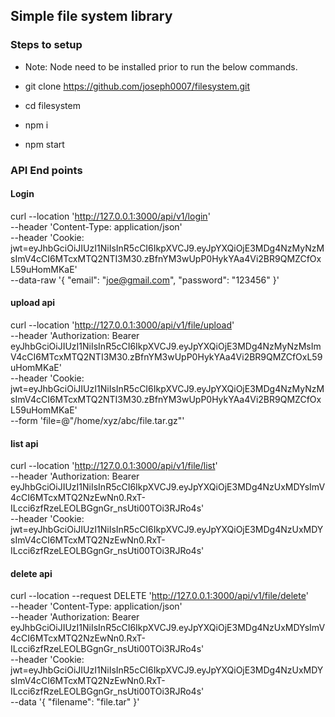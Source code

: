 ## Simple file system library

### Steps to setup
- Note: Node need to be installed prior to run the below commands.

- git clone https://github.com/joseph0007/filesystem.git
- cd filesystem
- npm i
- npm start

### API End points

#### Login
curl --location 'http://127.0.0.1:3000/api/v1/login' \
--header 'Content-Type: application/json' \
--header 'Cookie: jwt=eyJhbGciOiJIUzI1NiIsInR5cCI6IkpXVCJ9.eyJpYXQiOjE3MDg4NzMyNzMsImV4cCI6MTcxMTQ2NTI3M30.zBfnYM3wUpP0HykYAa4Vi2BR9QMZCfOxL59uHomMKaE' \
--data-raw '{
    "email": "joe@gmail.com",
    "password": "123456"
}'

#### upload api
curl --location 'http://127.0.0.1:3000/api/v1/file/upload' \
--header 'Authorization: Bearer eyJhbGciOiJIUzI1NiIsInR5cCI6IkpXVCJ9.eyJpYXQiOjE3MDg4NzMyNzMsImV4cCI6MTcxMTQ2NTI3M30.zBfnYM3wUpP0HykYAa4Vi2BR9QMZCfOxL59uHomMKaE' \
--header 'Cookie: jwt=eyJhbGciOiJIUzI1NiIsInR5cCI6IkpXVCJ9.eyJpYXQiOjE3MDg4NzMyNzMsImV4cCI6MTcxMTQ2NTI3M30.zBfnYM3wUpP0HykYAa4Vi2BR9QMZCfOxL59uHomMKaE' \
--form 'file=@"/home/xyz/abc/file.tar.gz"'

#### list api
curl --location 'http://127.0.0.1:3000/api/v1/file/list' \
--header 'Authorization: Bearer eyJhbGciOiJIUzI1NiIsInR5cCI6IkpXVCJ9.eyJpYXQiOjE3MDg4NzUxMDYsImV4cCI6MTcxMTQ2NzEwNn0.RxT-ILcci6zfRzeLEOLBGgnGr_nsUti00TOi3RJRo4s' \
--header 'Cookie: jwt=eyJhbGciOiJIUzI1NiIsInR5cCI6IkpXVCJ9.eyJpYXQiOjE3MDg4NzUxMDYsImV4cCI6MTcxMTQ2NzEwNn0.RxT-ILcci6zfRzeLEOLBGgnGr_nsUti00TOi3RJRo4s'

#### delete api
curl --location --request DELETE 'http://127.0.0.1:3000/api/v1/file/delete' \
--header 'Content-Type: application/json' \
--header 'Authorization: Bearer eyJhbGciOiJIUzI1NiIsInR5cCI6IkpXVCJ9.eyJpYXQiOjE3MDg4NzUxMDYsImV4cCI6MTcxMTQ2NzEwNn0.RxT-ILcci6zfRzeLEOLBGgnGr_nsUti00TOi3RJRo4s' \
--header 'Cookie: jwt=eyJhbGciOiJIUzI1NiIsInR5cCI6IkpXVCJ9.eyJpYXQiOjE3MDg4NzUxMDYsImV4cCI6MTcxMTQ2NzEwNn0.RxT-ILcci6zfRzeLEOLBGgnGr_nsUti00TOi3RJRo4s' \
--data '{
    "filename": "file.tar"
}'